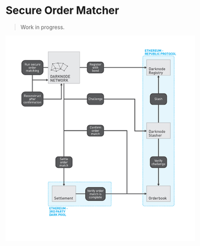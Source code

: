 # Secure Order Matcher

> Work in progress.

![Secure Order Matcher](../assets/images/03-secure-order-matcher-diagram.jpg "Secure Order Matcher")

